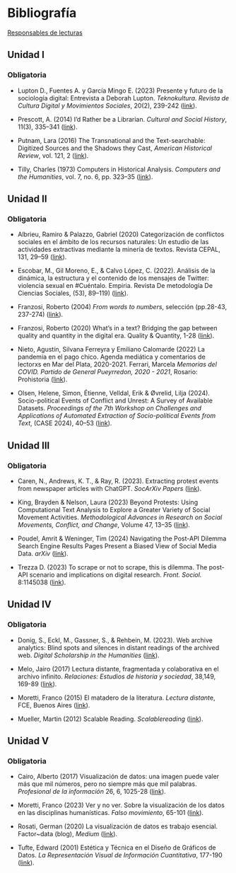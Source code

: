 # Bibliografía

[Responsables de
lecturas](https://docs.google.com/spreadsheets/d/1daRYQMJXmObIAJEE3GKJkB89YuvCS28P4jiMcUdkSIU/edit?usp=sharing "Formulario")

## Unidad I

### Obligatoria

-   Lupton D., Fuentes A. y García Mingo E. (2023) Presente y futuro de
    la sociología digital: Entrevista a Deborah Lupton. *Teknokultura.
    Revista de Cultura Digital y Movimientos Sociales*, 20(2), 239-242
    ([link](https://revistas.ucm.es/index.php/TEKN/article/view/87181/4564456566105 "Presente y futuro de la sociología digital")).

-   Prescott, A. (2014) I’d Rather be a Librarian. *Cultural and Social
    History*, 11(3), 335–341
    ([link](https://github.com/agusnieto77/Sem-UBA/raw/master/bibliograf%C3%ADa/prescott2014.pdf "I’d Rather be a Librarian")).

-   Putnam, Lara (2016) The Transnational and the Text-searchable:
    Digitized Sources and the Shadows they Cast, *American Historical
    Review*, vol. 121, 2
    ([link](https://academic.oup.com/ahr/article/121/2/377/2581842 "The Transnational and the Text-searchable")).

-   Tilly, Charles (1973) Computers in Historical Analysis. *Computers
    and the Humanities*, vol. 7, no. 6, pp. 323–35
    ([link](https://github.com/agusnieto77/Sem-UBA/raw/master/bibliograf%C3%ADa/tilly_computers_in_historical_analysis.pdf "Computers in Historical Analysis")).

## Unidad II

### Obligatoria

-   Albrieu, Ramiro & Palazzo, Gabriel (2020) Categorización de
    conflictos sociales en el ámbito de los recursos naturales: Un
    estudio de las actividades extractivas mediante la minería de
    textos. Revista CEPAL, 131, 29–59
    ([link](https://repositorio.cepal.org/bitstream/handle/11362/45952/RVE131_Albrieu.pdf?sequence=1&isAllowed=y "Categorización de conflictos sociales en el ámbito de los recursos naturales")).

-   Escobar, M., Gil Moreno, E., & Calvo López, C. (2022). Análisis de
    la dinámica, la estructura y el contenido de los mensajes de
    Twitter: violencia sexual en \#Cuéntalo. Empiria. Revista De
    metodología De Ciencias Sociales, (53), 89–119)
    ([link](https://revistas.uned.es/index.php/empiria/article/view/32614/25534 "Análisis de la dinámica, la estructura y el contenido de los mensajes de Twitter")).

-   Franzosi, Roberto (2004) *From words to numbers*, selección
    (pp.28-43, 237-274)
    ([link](https://github.com/agusnieto77/Sem-UBA/raw/master/bibliograf%C3%ADa/franzosi.pdf "From words to numbers")).

-   Franzosi, Roberto (2020) What’s in a text? Bridging the gap between
    quality and quantity in the digital era. Quality & Quantity, 1-28
    ([link](https://github.com/agusnieto77/Sem-UBA/raw/master/bibliograf%C3%ADa/r_franzosi.pdf "What's in a text?")).

-   Nieto, Agustín, Silvana Ferreyra y Emiliano Calomarde (2022) La
    pandemia en el pago chico. Agenda mediática y comentarios de
    lectorxs en Mar del Plata, 2020-2021. Ferrari, Marcela *Memorias del
    COVID. Partido de General Pueyrredon, 2020 - 2021*, Rosario:
    Prohistoria
    ([link](https://www.academia.edu/77606214/TIEMPOS_DE_PANDEMIA "La pandemia en el pago chico")).

-   Olsen, Helene, Simon, Étienne, Velldal, Erik & Øvrelid, Lilja
    (2024). Socio-political Events of Conflict and Unrest: A Survey of
    Available Datasets. *Proceedings of the 7th Workshop on Challenges
    and Applications of Automated Extraction of Socio-political Events
    from Text*, (CASE 2024), 40–53
    ([link](https://aclanthology.org/2024.case-1.5.pdf "Socio-political Events of Conflict and Unrest")).

## Unidad III

### Obligatoria

-   Caren, N., Andrews, K. T., & Ray, R. (2023). Extracting protest
    events from newspaper articles with ChatGPT. *SocArXiv Papers*
    ([link](https://osf.io/preprints/socarxiv/dvht7 "Extracting protest events")).

-   King, Brayden & Nelson, Laura (2023) Beyond Protests: Using
    Computational Text Analysis to Explore a Greater Variety of Social
    Movement Activities. *Methodological Advances in Research on Social
    Movements, Conflict, and Change*, Volume 47, 13–35
    ([link](https://www.lauraknelson.com/publication/beyond-protests/beyond-protests.pdf "Beyond Protests")).

-   Poudel, Amrit & Weninger, Tim (2024) Navigating the Post-API Dilemma
    Search Engine Results Pages Present a Biased View of Social Media
    Data. *arXiv*
    ([link](https://arxiv.org/html/2401.15479v2 "Navigating the Post-API Dilemma")).

-   Trezza D. (2023) To scrape or not to scrape, this is dilemma. The
    post-API scenario and implications on digital research. *Front.
    Sociol.* 8:1145038
    ([link](https://www.frontiersin.org/articles/10.3389/fsoc.2023.1145038/full "To scrape or not to scrape")).

## Unidad IV

### Obligatoria

-   Donig, S., Eckl, M., Gassner, S., & Rehbein, M. (2023). Web archive
    analytics: Blind spots and silences in distant readings of the
    archived web. *Digital Scholarship in the Humanities*
    ([link](https://doi.org/10.1093/llc/fqad014 "Web archive analytics")).

-   Melo, Jairo (2017) Lectura distante, fragmentada y colaborativa en
    el archivo infinito. *Relaciones: Estudios de historia y sociedad*,
    38,149, 169-89
    ([link](https://www.scielo.org.mx/pdf/rz/v38n149/2448-7554-rz-38-149-00169.pdf "Lectura distante, fragmentada y colaborativa en el archivo infinito")).

-   Moretti, Franco (2015) El matadero de la literatura. *Lectura
    distant*e, FCE, Buenos Aires
    ([link](https://github.com/agusnieto77/Sem-UBA/raw/master/bibliograf%C3%ADa/Moretti%20-%20El%20matadero%20de%20la%20literatura%20III.pdf "El matadero de la literatura")).

-   Mueller, Martin (2012) Scalable Reading. *Scalablereading*
    ([link](https://scalablereading.northwestern.edu/?page_id=22 "Scalable Reading")).

## Unidad V

### Obligatoria

-   Cairo, Alberto (2017) Visualización de datos: una imagen puede valer
    más que mil números, pero no siempre más que mil palabras.
    *Profesional de la información* 26, 6, 1025-28
    ([link](https://doi.org/10.3145/epi.2017.nov.02 "Visualización de datos")).

-   Moretti, Franco (2023) Ver y no ver. Sobre la visualización de los
    datos en las disciplinas humanísticas. *Falso movimiento*, 65-101
    ([link](https://github.com/agusnieto77/Sem-UBA/raw/master/bibliograf%C3%ADa/moretti.pdf "Ver y no ver")).

-   Rosati, German (2020) La visualización de datos es trabajo esencial.
    Factor~data (blog), *Medium*
    ([link](https://medium.com/factor-data/la-visualizaci%C3%B3n-de-datos-es-trabajo-esencial-ea7acc20b5d3 "La visualización de datos es trabajo esencial")).

-   Tufte, Edward (2001) Estética y Técnica en el Diseño de Gráficos de
    Datos. *La Representación Visual de Información Cuantitativa*,
    177-190
    ([link](https://github.com/agusnieto77/Sem-UBA/raw/master/bibliograf%C3%ADa/tufte.pdf "Estética y Técnica en el Diseño de Gráficos de Datos")).
